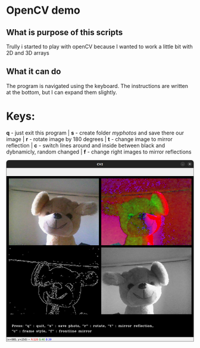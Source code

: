 # OpenCV demo

## What is purpose of this scripts
Trully i started to play with openCV because I wanted to work a little bit with 2D and 3D arrays

## What it can do
The program is navigated using the keyboard. The instructions are written at the bottom, but I can expand them slightly.
# Keys:
**q** - just exit this program | 
**s** - create folder _myphotos_ and save there our image | 
**r** - rotate image by 180 degrees | 
**t** - change image to mirror reflection | 
**c** - switch lines around and inside between black and dybnamicly, random changed | 
**f** - change right images to mirror reflections

![puppy model](./opencv-savingimages1.png)
